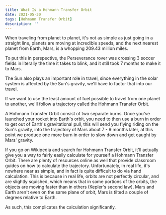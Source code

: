 ```yaml
---
title: What Is a Hohmann Transfer Orbit
date: 2021-05-30
tags: [Hohmann Transfer Orbit]
description: ''
---
```


When traveling from planet to planet, it's not as simple as just going in a straight line, planets are moving at incredible speeds, and the next nearest planet from Earth, Mars, is a whopping 209.43 million miles.

To put this in perspective, the Perseverance rover was crossing 3 soccer fields in literally the time it takes to blink, and it still took 7 months to make it to Mars.

The Sun also plays an important role in travel, since everything in the solar system is affected by the Sun's gravity, we'll have to factor that into our travel.

If we want to use the least amount of fuel possible to travel from one planet to another, we'll follow a trajectory called the Hohmann Transfer Orbit.

A Hohmann Transfer Orbit consist of two separate burns. Once you've launched your rocket into Earth's orbit, you need to then use a burn in order to get out of Earth's gravitational pull, this will send you flying riding on the Sun's gravity, into the trajectory of Mars about 7 - 9 months later, at this point we produce one more burn in order to slow down and get caught by Mars' gravity.

If you go on Wikipedia and search for Hohmann Transfer Orbit, it'll actually give you a way to fairly easily calculate for yourself a Hohmann Transfer Orbit. There are plenty of resources online as well that provide classroom guides on how to calculate the trajectory. Unfortunately, in real life, it's nowhere near as simple, and in fact is quite difficult to do via hand calculation. This is because in real life, orbits are not perfectly circular, and are slightly squished, which means that in some portions of the orbits, the objects are moving faster than in others (Kepler's second law). Mars and Earth aren't even on the same plane of orbit, Mars is tilted a couple of degrees relative to Earth.

As such, this complicates the calculation significantly.

